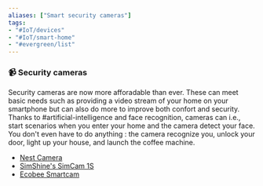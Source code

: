 ```yaml
---
aliases: ["Smart security cameras"]
tags: 
- "#IoT/devices"
- "#IoT/smart-home"
- "#evergreen/list"
---
```


### 📹 Security cameras

Security cameras are now more afforadable than ever. These can meet basic needs such as providing a video stream of your home on your smartphone but can also do more to improve both confort and security. Thanks to #artificial-intelligence and face recognition, cameras can i.e., start scenarios when you enter your home and the camera detect your face. You don't even have to do anything : the camera recognize you, unlock your door, light up your house, and launch the coffee machine. 

- [Nest Camera](https://store.google.com/fr/product/nest_cam)
- [SimShine's SimCam 1S](https://www.simshine.ai/)
- [Ecobee Smartcam](https://www.ecobee.com/en-us/cameras/smart-camera-with-voice-control/)
